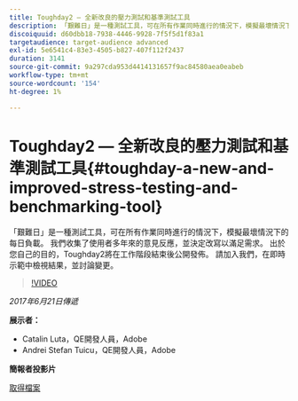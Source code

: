 ```yaml
---
title: Toughday2 — 全新改良的壓力測試和基準測試工具
description: 「艱難日」是一種測試工具，可在所有作業同時進行的情況下，模擬最壞情況下的每日負載。 我們收集了使用者多年來的意見反應，並決定改寫以滿足需求。
discoiquuid: d60dbb18-7938-4446-9928-7f5f5d1f83a1
targetaudience: target-audience advanced
exl-id: 5e6541c4-83e3-4505-b827-407f112f2437
duration: 3141
source-git-commit: 9a297cda953d4414131657f9ac84580aea0eabeb
workflow-type: tm+mt
source-wordcount: '154'
ht-degree: 1%

---
```


# Toughday2 — 全新改良的壓力測試和基準測試工具{#toughday-a-new-and-improved-stress-testing-and-benchmarking-tool}

「艱難日」是一種測試工具，可在所有作業同時進行的情況下，模擬最壞情況下的每日負載。 我們收集了使用者多年來的意見反應，並決定改寫以滿足需求。 出於您自己的目的，Toughday2將在工作階段結束後公開發佈。 請加入我們，在即時示範中檢視結果，並討論變更。

>[!VIDEO](https://video.tv.adobe.com/v/18935/?quality=9)

*2017年6月21日傳遞*

**展示者：**

* Catalin Luta，QE開發人員，Adobe
* Andrei Stefan Tuicu，QE開發人員，Adobe

**簡報者投影片**

[取得檔案](assets/aem-gems-toughday2.pdf)
<!--
[Get back to the Overview](https://helpx.adobe.com/experience-manager/kt/eseminars/gems/aem-index.html)
-->
